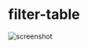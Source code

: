 # filter-table
![screenshot](https://user-images.githubusercontent.com/102898369/170254188-d68db725-77ac-43cb-9b52-ed87e1aabc57.png)
